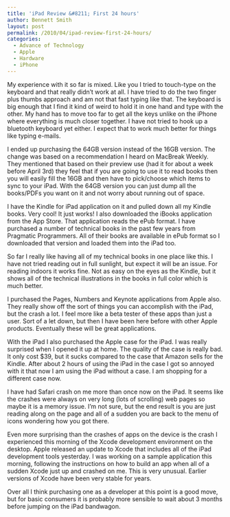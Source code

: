 ```yaml
---
title: 'iPad Review &#8211; First 24 hours'
author: Bennett Smith
layout: post
permalink: /2010/04/ipad-review-first-24-hours/
categories:
  - Advance of Technology
  - Apple
  - Hardware
  - iPhone
---
```

My experience with it so far is mixed. Like you I tried to touch-type on the keyboard and that really didn’t work at all. I have tried to do the two finger plus thumbs approach and am not that fast typing like that. The keyboard is big enough that I find it kind of weird to hold it in one hand and type with the other. My hand has to move too far to get all the keys unlike on the iPhone where everything is much closer together. I have not tried to hook up a bluetooth keyboard yet either. I expect that to work much better for things like typing e-mails.

I ended up purchasing the 64GB version instead of the 16GB version. The change was based on a recommendation I heard on MacBreak Weekly. They mentioned that based on their preview use (had it for about a week before April 3rd) they feel that if you are going to use it to read books then you will easily fill the 16GB and then have to pick/choose which items to sync to your iPad. With the 64GB version you can just dump all the books/PDFs you want on it and not worry about running out of space.

I have the Kindle for iPad application on it and pulled down all my Kindle books. Very cool! It just works! I also downloaded the iBooks application from the App Store. That application reads the ePub format. I have purchased a number of technical books in the past few years from Pragmatic Programmers. All of their books are available in ePub format so I downloaded that version and loaded them into the iPad too. 

So far I really like having all of my technical books in one place like this. I have not tried reading out in full sunlight, but expect it will be an issue. For reading indoors it works fine. Not as easy on the eyes as the Kindle, but it shows all of the technical illustrations in the books in full color which is much better. 

I purchased the Pages, Numbers and Keynote applications from Apple also. They really show off the sort of things you can accomplish with the iPad, but the crash a lot. I feel more like a beta tester of these apps than just a user. Sort of a let down, but then I have been here before with other Apple products. Eventually these will be great applications.

With the iPad I also purchased the Apple case for the iPad. I was really surprised when I opened it up at home. The quality of the case is really bad. It only cost $39, but it sucks compared to the case that Amazon sells for the Kindle. After about 2 hours of using the iPad in the case I got so annoyed with it that now I am using the iPad without a case. I am shopping for a different case now.

I have had Safari crash on me more than once now on the iPad. It seems like the crashes were always on very long (lots of scrolling) web pages so maybe it is a memory issue. I’m not sure, but the end result is you are just reading along on the page and all of a sudden you are back to the menu of icons wondering how you got there.

Even more surprising than the crashes of apps on the device is the crash I experienced this morning of the Xcode development environment on the desktop. Apple released an update to Xcode that includes all of the iPad development tools yesterday. I was working on a sample application this morning, following the instructions on how to build an app when all of a sudden Xcode just up and crashed on me. This is very unusual. Earlier versions of Xcode have been very stable for years.

Over all I think purchasing one as a developer at this point is a good move, but for basic consumers it is probably more sensible to wait about 3 months before jumping on the iPad bandwagon. 

